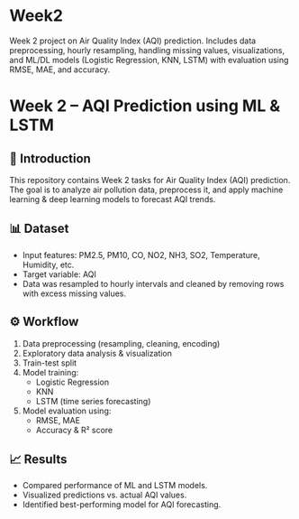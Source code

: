 # Week2
Week 2 project on Air Quality Index (AQI) prediction. Includes data preprocessing, hourly resampling, handling missing values, visualizations, and ML/DL models (Logistic Regression, KNN, LSTM) with evaluation using RMSE, MAE, and accuracy.
# Week 2 – AQI Prediction using ML & LSTM

## 📌 Introduction
This repository contains Week 2 tasks for Air Quality Index (AQI) prediction. The goal is to analyze air pollution data, preprocess it, and apply machine learning & deep learning models to forecast AQI trends.

## 📊 Dataset
- Input features: PM2.5, PM10, CO, NO2, NH3, SO2, Temperature, Humidity, etc.
- Target variable: AQI
- Data was resampled to hourly intervals and cleaned by removing rows with excess missing values.

## ⚙️ Workflow
1. Data preprocessing (resampling, cleaning, encoding)
2. Exploratory data analysis & visualization
3. Train-test split
4. Model training:
   - Logistic Regression
   - KNN
   - LSTM (time series forecasting)
5. Model evaluation using:
   - RMSE, MAE
   - Accuracy & R² score

## 📈 Results
- Compared performance of ML and LSTM models.
- Visualized predictions vs. actual AQI values.
- Identified best-performing model for AQI forecasting.

